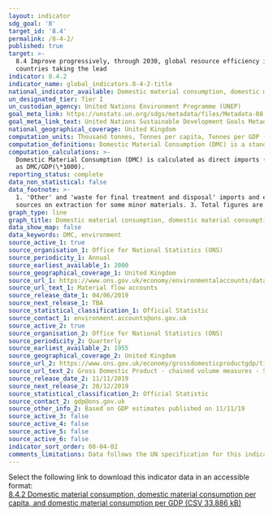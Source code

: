 ```yaml
---
layout: indicator
sdg_goal: '8'
target_id: '8.4'
permalink: /8-4-2/
published: true
target: >-
  8.4 Improve progressively, through 2030, global resource efficiency in consumption and production and endeavour to decouple economic growth from environmental degradation, in accordance with the 10‑Year Framework of Programmes on Sustainable Consumption and Production, with developed
  countries taking the lead
indicator: 8.4.2
indicator_name: global_indicators.8-4-2-title
national_indicator_available: Domestic material consumption, domestic material consumption per capita, and domestic material consumption per GDP
un_designated_tier: Tier I
un_custodian_agency: United Nations Environment Programme (UNEP)
goal_meta_link: https://unstats.un.org/sdgs/metadata/files/Metadata-08-04-02.pdf
goal_meta_link_text: United Nations Sustainable Development Goals Metadata (PDF 783 KB)
national_geographical_coverage: United Kingdom
computation_units: Thousand tonnes, Tonnes per capita, Tonnes per GDP (£m)
computation_definitions: Domestic Material Consumption (DMC) is a standard material flow accounting (MFA) indicator and reports the apparent consumption of materials in a national economy.
computation_calculations: >-
  Domestic Material Consumption (DMC) is calculated as direct imports (IM) of material plus domestic extraction (DE) of materials minus direct exports (EX) of materials measured in metric tonnes. DMC per capita is calculated as DMC/UK population estimates(\*1000). DMC per GDP is calculated
  as DMC/GDP(\*1000).
reporting_status: complete
data_non_statistical: false
data_footnote: >-
  1. 'Other' and 'waste for final treatment and disposal' imports and exports have been allocated to categories within Domestic Material Consumption using a Eurostat method. 2. Total material input and consumption for 2016 onwards may be slight underestimates due to small missing data
  sources on extraction for some minor materials. 3. Total figures are based on raw data and therefore may not sum due to rounding.
graph_type: line
graph_title: Domestic material consumption, domestic material consumption per capita, and domestic material consumption per GDP
data_show_map: false
data_keywords: DMC, environment
source_active_1: true
source_organisation_1: Office for National Statistics (ONS)
source_periodicity_1: Annual
source_earliest_available_1: 2000
source_geographical_coverage_1: United Kingdom
source_url_1: https://www.ons.gov.uk/economy/environmentalaccounts/datasets/ukenvironmentalaccountsmaterialflowsaccountunitedkingdom
source_url_text_1: Material flow accounts
source_release_date_1: 04/06/2019
source_next_release_1: TBA
source_statistical_classification_1: Official Statistic 
source_contact_1: environment.accounts@ons.gov.uk
source_active_2: true
source_organisation_2: Office for National Statistics (ONS)
source_periodicity_2: Quarterly
source_earliest_available_2: 1955
source_geographical_coverage_2: United Kingdom
source_url_2: https://www.ons.gov.uk/economy/grossdomesticproductgdp/timeseries/abmi/pn2
source_url_text_2: Gross Domestic Product - chained volume measures - Seasonally adjusted £m
source_release_date_2: 11/11/2019
source_next_release_2: 20/12/2019
source_statistical_classification_2: Official Statistic 
source_contact_2: gdp@ons.gov.uk
source_other_info_2: Based on GDP estimates published on 11/11/19 
source_active_3: false
source_active_4: false
source_active_5: false
source_active_6: false
indicator_sort_order: 08-04-02
comments_limitations: Data follows the UN specification for this indicator. This indicator has been identified in collaboration with topic experts.
---
```

Select the following link to download this indicator data in an accessible format:<br>[8.4.2 Domestic material consumption, domestic material consumption per capita, and domestic material consumption per GDP (CSV 33.886 kB)](https://sustainabledevelopment-uk.github.io/sdg-data/data/8-4-2.csv)